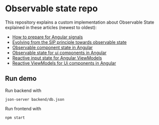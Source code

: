 # Observable state repo

This repository explains a custom implementation about Observable State explained in these articles (newest to oldest):
- [How to prepare for Angular signals](https://blog.simplified.courses/how-to-prepare-for-angular-signals/)
- [Evolving from the SIP principle towards observable state](https://blog.simplified.courses/evolving-from-the-sip-principle-towards-observable-state/)
- [Observable component state in Angular](https://blog.simplified.courses/observable-state-in-smart-components/)
- [Observable state for ui components in Angular](https://blog.simplified.courses/observable-state-in-angular-ui-components/)
- [Reactive input state for Angular ViewModels](https://blog.simplified.courses/reactive-input-state-for-angular-viewmodels/)
- [Reactive ViewModels for Ui components in Angular](https://blog.simplified.courses/reactive-viewmodels-for-ui-components-in-angular/)


## Run demo

Run backend with 
```shell
json-server backend/db.json
```

Run frontend with
```shell
npm start
```
